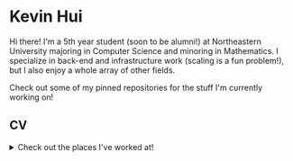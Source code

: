 # Kevin Hui

Hi there! I'm a 5th year student (soon to be alumni!) at Northeastern University majoring in Computer Science and minoring in Mathematics. I specialize in back-end and infrastructure work (scaling is a fun problem!), but I also enjoy a whole array of other fields.

Check out some of my pinned repositories for the stuff I'm currently working on!

## CV
</details>
<details>
  <summary>Check out the places I've worked at!</summary>
  
### 2022
- Jan 2022: Incoming Software Engineer at ~~Facebook~~ [Meta](https://about.facebook.com/meta/)
### 2021
- Sep 2021 - Dec 2021: Lead Teaching Assistant for [Khoury College](https://www.khoury.northeastern.edu/)'s CS 1210 course (Professional Development for Co-op)
- May 2021 - Jul 2021: Software Engineering Intern at [Amazon](https://www.amazon.com/)
- Jan 2021 - Mar 2021: Software Engineering Intern at [Facebook](https://www.facebook.com/)
### 2020
- Sep 2020 - Dec 2020: Teaching Assistant for [Khoury College](https://www.khoury.northeastern.edu/)'s CS 1210 course (Professional Development for Co-op)
- May 2020 - Aug 2020: Software Engineering Intern at [Microsoft](https://www.microsoft.com/)
- May 2020 - Jul 2020: Teaching Assistant for [Khoury College](https://www.khoury.northeastern.edu/)'s CS 3000 course (Algorithms)
- Jan 2020 - Mar 2020: Software Engineering Intern at [Honey](https://www.joinhoney.com/)
### 2019
- Sep 2019 - Dec 2019: Teaching Assistant for [Khoury College](https://www.khoury.northeastern.edu/)'s CS 3000 course (Algorithms)
- Sep 2019 - Dec 2019: Teaching Assistant for [Khoury College](https://www.khoury.northeastern.edu/)'s CS 1210 course (Professional Development for Co-op)
- Sep 2019 - Dec 2019: Career Fellow  for [Northeastern University](https://www.northeastern.edu/)'s [Career Design Department](https://careers.northeastern.edu/)'s CS 1210 course (Professional Development for Co-op)
- Jun 2019 - Sep 2019: Software Engineering Intern at [Microsoft](https://www.microsoft.com/)
- Jan 2019 - Jun 2019: Software Engineering Coop at [Intuit](https://www.intuit.com/)
### 2018
- Sep 2018 - Dec 2018: Teaching Assistant for [Khoury College](https://www.khoury.northeastern.edu/)'s CS 3500 course (Object Oriented Design)
- Jun 2018 - Aug 2018: Systems Engineering Intern at [MITRE](https://www.mitre.org/)
- Apr 2018 - Jun 2018: Teaching Assistant for [Khoury College](https://www.khoury.northeastern.edu/)'s CS 2800 course (Logic & Computation)
</details>